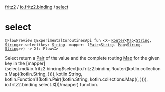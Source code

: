 [fritz2](../index.md) / [io.fritz2.binding](index.md) / [select](./select.md)

# select

`@FlowPreview @ExperimentalCoroutinesApi fun <X> `[`Router`](-router/index.md)`<`[`Map`](https://kotlinlang.org/api/latest/jvm/stdlib/kotlin.collections/-map/index.html)`<`[`String`](https://kotlinlang.org/api/latest/jvm/stdlib/kotlin/-string/index.html)`, `[`String`](https://kotlinlang.org/api/latest/jvm/stdlib/kotlin/-string/index.html)`>>.select(key: `[`String`](https://kotlinlang.org/api/latest/jvm/stdlib/kotlin/-string/index.html)`, mapper: (`[`Pair`](https://kotlinlang.org/api/latest/jvm/stdlib/kotlin/-pair/index.html)`<`[`String`](https://kotlinlang.org/api/latest/jvm/stdlib/kotlin/-string/index.html)`, `[`Map`](https://kotlinlang.org/api/latest/jvm/stdlib/kotlin.collections/-map/index.html)`<`[`String`](https://kotlinlang.org/api/latest/jvm/stdlib/kotlin/-string/index.html)`, `[`String`](https://kotlinlang.org/api/latest/jvm/stdlib/kotlin/-string/index.html)`>>) -> X): Flow<X>`

Select return a [Pair](https://kotlinlang.org/api/latest/jvm/stdlib/kotlin/-pair/index.html) of the value
and the complete routing [Map](https://kotlinlang.org/api/latest/jvm/stdlib/kotlin.collections/-map/index.html) for the given key in the [mapper](select.md#io.fritz2.binding$select(io.fritz2.binding.Router((kotlin.collections.Map((kotlin.String, )))), kotlin.String, kotlin.Function1((kotlin.Pair((kotlin.String, kotlin.collections.Map((, )))), io.fritz2.binding.select.X)))/mapper) function.

